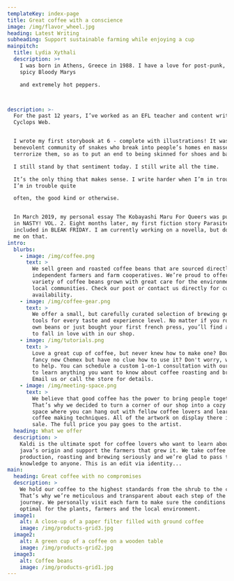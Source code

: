 ```yaml
---
templateKey: index-page
title: Great coffee with a conscience
image: /img/flavor_wheel.jpg
heading: Latest Writing
subheading: Support sustainable farming while enjoying a cup
mainpitch:
  title: Lydia Xythali
  description: >+
    I was born in Athens, Greece in 1988. I have a love for post-punk, Seinfeld,
    spicy Bloody Marys

    and extremely hot peppers.



description: >-
  For the past 12 years, I’ve worked as an EFL teacher and content writer for
  Cyclops Web. 


  I wrote my first storybook at 6 - complete with illustrations! It was about a
  benevolent community of snakes who break into people’s homes en masse to
  terrorize them, so as to put an end to being skinned for shoes and bags. 

  I still stand by that sentiment today. I still write all the time.

  It’s the only thing that makes sense. I write harder when I’m in trouble. And
  I’m in trouble quite

  often, the good kind or otherwise.


  In March 2019, my personal essay The Kobayashi Maru For Queers was published
  in NASTY! VOL. 2. Eight months later, my first fiction story Parasiteland was
  included in BLEAK FRIDAY. I am currently working on a novella, but don’t quote
  me on that.
intro:
  blurbs:
    - image: /img/coffee.png
      text: >
        We sell green and roasted coffee beans that are sourced directly from
        independent farmers and farm cooperatives. We’re proud to offer a
        variety of coffee beans grown with great care for the environment and
        local communities. Check our post or contact us directly for current
        availability.
    - image: /img/coffee-gear.png
      text: >
        We offer a small, but carefully curated selection of brewing gear and
        tools for every taste and experience level. No matter if you roast your
        own beans or just bought your first french press, you’ll find a gadget
        to fall in love with in our shop.
    - image: /img/tutorials.png
      text: >
        Love a great cup of coffee, but never knew how to make one? Bought a
        fancy new Chemex but have no clue how to use it? Don't worry, we’re here
        to help. You can schedule a custom 1-on-1 consultation with our baristas
        to learn anything you want to know about coffee roasting and brewing.
        Email us or call the store for details.
    - image: /img/meeting-space.png
      text: >
        We believe that good coffee has the power to bring people together.
        That’s why we decided to turn a corner of our shop into a cozy meeting
        space where you can hang out with fellow coffee lovers and learn about
        coffee making techniques. All of the artwork on display there is for
        sale. The full price you pay goes to the artist.
  heading: What we offer
  description: >
    Kaldi is the ultimate spot for coffee lovers who want to learn about their
    java’s origin and support the farmers that grew it. We take coffee
    production, roasting and brewing seriously and we’re glad to pass that
    knowledge to anyone. This is an edit via identity...
main:
  heading: Great coffee with no compromises
  description: >
    We hold our coffee to the highest standards from the shrub to the cup.
    That’s why we’re meticulous and transparent about each step of the coffee’s
    journey. We personally visit each farm to make sure the conditions are
    optimal for the plants, farmers and the local environment.
  image1:
    alt: A close-up of a paper filter filled with ground coffee
    image: /img/products-grid3.jpg
  image2:
    alt: A green cup of a coffee on a wooden table
    image: /img/products-grid2.jpg
  image3:
    alt: Coffee beans
    image: /img/products-grid1.jpg
---
```


